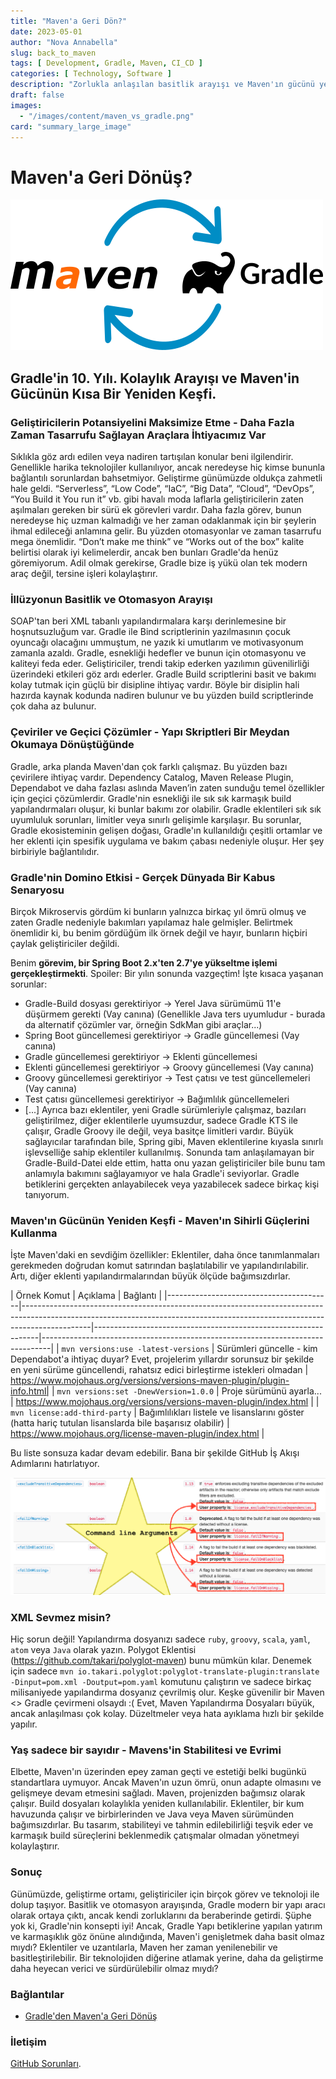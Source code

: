 ```yaml
---
title: "Maven'a Geri Dön?"
date: 2023-05-01
author: "Nova Annabella"
slug: back_to_maven
tags: [ Development, Gradle, Maven, CI_CD ]
categories: [ Technology, Software ]
description: "Zorlukla anlaşılan basitlik arayışı ve Maven'ın gücünü yeniden keşfetme üzerine kısa bir seyahat."
draft: false
images:
  - "/images/content/maven_vs_gradle.png"
card: "summary_large_image"
---
```



# Maven'a Geri Dönüş?

[![maven_vs_gradle](/images/content/maven_vs_gradle.png)](https://phauer.com/2018/moving-back-from-gradle-to-maven/)

## Gradle'in 10. Yılı. Kolaylık Arayışı ve Maven'in Gücünün Kısa Bir Yeniden Keşfi.



### Geliştiricilerin Potansiyelini Maksimize Etme - Daha Fazla Zaman Tasarrufu Sağlayan Araçlara İhtiyacımız Var

Sıklıkla göz ardı edilen veya nadiren tartışılan konular beni ilgilendirir. Genellikle harika teknolojiler kullanılıyor,
ancak neredeyse hiç kimse bununla bağlantılı sorunlardan bahsetmiyor. Geliştirme günümüzde oldukça zahmetli hale geldi.
“Serverless”, “Low Code”, “IaC”, “Big Data”, “Cloud”, “DevOps”, “You Build it You run it” vb. gibi havalı moda laflarla
geliştiricilerin zaten aşılmaları gereken bir sürü ek görevleri vardır. Daha fazla görev, bunun neredeyse hiç uzman
kalmadığı ve her zaman odaklanmak için bir şeylerin ihmal edileceği anlamına gelir. Bu yüzden otomasyonlar ve zaman
tasarrufu mega önemlidir. “Don’t make me think” ve “Works out of the box” kalite belirtisi olarak iyi kelimelerdir,
ancak ben bunları Gradle'da henüz göremiyorum. Adil olmak gerekirse, Gradle bize iş yükü olan tek modern araç değil,
tersine işleri kolaylaştırır.

### İllüzyonun Basitlik ve Otomasyon Arayışı

SOAP'tan beri XML tabanlı yapılandırmalara karşı derinlemesine bir hoşnutsuzluğum var. Gradle ile Bind scriptlerinin
yazılmasının çocuk oyuncağı olacağını ummuştum, ne yazık ki umutlarım ve motivasyonum zamanla azaldı. Gradle, esnekliği
hedefler ve bunun için otomasyonu ve kaliteyi feda eder. Geliştiriciler, trendi takip ederken yazılımın güvenilirliği
üzerindeki etkileri göz ardı ederler. Gradle Build scriptlerini basit ve bakımı kolay tutmak için güçlü bir disipline
ihtiyaç vardır. Böyle bir disiplin hali hazırda kaynak kodunda nadiren bulunur ve bu yüzden build scriptlerinde çok daha
az bulunur.

### Çeviriler ve Geçici Çözümler - Yapı Skriptleri Bir Meydan Okumaya Dönüştüğünde

Gradle, arka planda Maven'dan çok farklı çalışmaz. Bu yüzden bazı çevirilere ihtiyaç vardır. Dependency Catalog, Maven
Release Plugin, Dependabot ve daha fazlası aslında Maven’in zaten sunduğu temel özellikler için geçici çözümlerdir.
Gradle'nin esnekliği ile sık sık karmaşık build yapılandırmaları oluşur, ki bunlar bakımı zor olabilir. Gradle
eklentileri sık sık uyumluluk sorunları, limitler veya sınırlı gelişimle karşılaşır. Bu sorunlar, Gradle ekosisteminin
gelişen doğası, Gradle'ın kullanıldığı çeşitli ortamlar ve her eklenti için spesifik uygulama ve bakım çabası nedeniyle
oluşur. Her şey birbiriyle bağlantılıdır.

### Gradle'nin Domino Etkisi - Gerçek Dünyada Bir Kabus Senaryosu

Birçok Mikroservis gördüm ki bunların yalnızca birkaç yıl ömrü olmuş ve zaten Gradle nedeniyle bakımları yapılamaz hale gelmişler.
Belirtmek önemlidir ki, bu benim gördüğüm ilk örnek değil ve hayır, bunların hiçbiri çaylak geliştiriciler değildi.

Benim **görevim, bir Spring Boot 2.x'ten 2.7'ye yükseltme işlemi gerçekleştirmekti**. Spoiler: Bir yılın sonunda
vazgeçtim! İşte kısaca yaşanan sorunlar:

* Gradle-Build dosyası gerektiriyor -> Yerel Java sürümümü 11'e düşürmem gerekti (Vay canına) (Genellikle Java
ters uyumludur - burada da alternatif çözümler var, örneğin SdkMan gibi araçlar...)
* Spring Boot güncellemesi gerektiriyor -> Gradle güncellemesi (Vay canına)
* Gradle güncellemesi gerektiriyor -> Eklenti güncellemesi
* Eklenti güncellemesi gerektiriyor -> Groovy güncellemesi (Vay canına)
* Groovy güncellemesi gerektiriyor -> Test çatısı ve test güncellemeleri (Vay canına)
* Test çatısı güncellemesi gerektiriyor -> Bağımlılık güncellemeleri
* \[...]
  Ayrıca bazı eklentiler, yeni Gradle sürümleriyle çalışmaz, bazıları geliştirilmez, diğer eklentilerle uyumsuzdur, sadece Gradle KTS ile çalışır, Gradle Groovy ile değil,
  veya basitçe limitleri vardır. Büyük sağlayıcılar tarafından bile, Spring gibi, Maven eklentilerine kıyasla sınırlı işlevselliğe sahip eklentiler kullanılmış. Sonunda tam anlaşılamayan bir Gradle-Build-Datei elde ettim,
  hatta onu yazan geliştiriciler bile bunu tam anlamıyla bakımını sağlayamıyor ve hala Gradle'i seviyorlar. Gradle betiklerini gerçekten anlayabilecek veya yazabilecek sadece birkaç kişi tanıyorum.

### Maven'ın Gücünün Yeniden Keşfi - Maven'ın Sihirli Güçlerini Kullanma

İşte Maven'daki en sevdiğim özellikler:
Eklentiler, daha önce tanımlanmaları gerekmeden doğrudan komut satırından başlatılabilir ve yapılandırılabilir. Artı, diğer eklenti yapılandırmalarından büyük ölçüde bağımsızdırlar.

| Örnek Komut                        | Açıklama                                                                                                                                                                    | Bağlantı                                    | 
|-----------------------------------------|-----------------------------------------------------------------------------------------------------------------------------------------------------------------------------|----------------------------------------------------------------|--------------------------------------------------------------------------------|
| `mvn versions:use -latest-versions`     | Sürümleri güncelle - kim Dependabot'a ihtiyaç duyar? Evet, projelerim yıllardır sorunsuz bir şekilde en yeni sürüme güncellendi, rahatsız edici birleştirme istekleri olmadan | https://www.mojohaus.org/versions/versions-maven-plugin/plugin-info.html|
| `mvn versions:set -DnewVersion=1.0.0` | Proje sürümünü ayarla...                                                                                                                                                  | https://www.mojohaus.org/versions/versions-maven-plugin/index.html |
| `mvn license:add-third-party`           | Bağımlılıkları listele ve lisanslarını göster (hatta hariç tutulan lisanslarda bile başarısız olabilir)                                                                    | https://www.mojohaus.org/license-maven-plugin/index.html        | 

Bu liste sonsuza kadar devam edebilir. Bana bir şekilde GitHub İş Akışı Adımlarını hatırlatıyor.

![maven_plugin_command_line_args](/images/content/maven_plugin_command_line_args.png)


### XML Sevmez misin?

Hiç sorun değil! Yapılandırma dosyanızı sadece `ruby`, `groovy`, `scala`, `yaml`, `atom` veya `Java` olarak yazın. Polygot
Eklentisi (https://github.com/takari/polyglot-maven) bunu mümkün kılar. Denemek için
sadece `mvn io.takari.polyglot:polyglot-translate-plugin:translate -Dinput=pom.xml -Doutput=pom.yaml` komutunu çalıştırın ve sadece
birkaç milisaniyede yapılandırma dosyanız çevrilmiş olur. Keşke güvenilir bir Maven <> Gradle çevirmeni
olsaydı :(
Evet, Maven Yapılandırma Dosyaları büyük, ancak anlaşılması çok kolay. Düzeltmeler veya hata ayıklama hızlı bir şekilde
yapılır.

### Yaş sadece bir sayıdır - Mavens'in Stabilitesi ve Evrimi

Elbette, Maven'ın üzerinden epey zaman geçti ve estetiği belki bugünkü standartlara uymuyor. Ancak Maven'ın uzun ömrü,
onun adapte olmasını ve gelişmeye devam etmesini sağladı. Maven, projenizden bağımsız olarak çalışır. Build dosyaları
kolaylıkla yeniden kullanılabilir. Eklentiler, bir kum havuzunda çalışır ve birbirlerinden ve Java veya Maven sürümünden
bağımsızdırlar. Bu tasarım, stabiliteyi ve tahmin edilebilirliği teşvik eder ve karmaşık build süreçlerini beklenmedik
çatışmalar olmadan yönetmeyi kolaylaştırır.

### Sonuç

Günümüzde, geliştirme ortamı, geliştiriciler için birçok görev ve teknoloji ile dolup taşıyor. Basitlik ve otomasyon
arayışında, Gradle modern bir yapı aracı olarak ortaya çıktı, ancak kendi zorluklarını da beraberinde getirdi. Şüphe yok
ki, Gradle'nin konsepti iyi! Ancak, Gradle Yapı betiklerine yapılan yatırım ve karmaşıklık göz önüne alındığında,
Maven'i genişletmek daha basit olmaz mıydı? Eklentiler ve uzantılarla, Maven her zaman yenilenebilir ve
basitleştirilebilir. Bir teknolojiden diğerine atlamak yerine, daha da geliştirme daha heyecan verici ve sürdürülebilir
olmaz mıydı?

### Bağlantılar

* [Gradle'den Maven'a Geri Dönüş](https://phauer.com/2018/moving-back-from-gradle-to-maven/)

### İletişim

[GitHub Sorunları](https://github.com/NovaAnnabella/the_unspoken/issues/new/choose).
